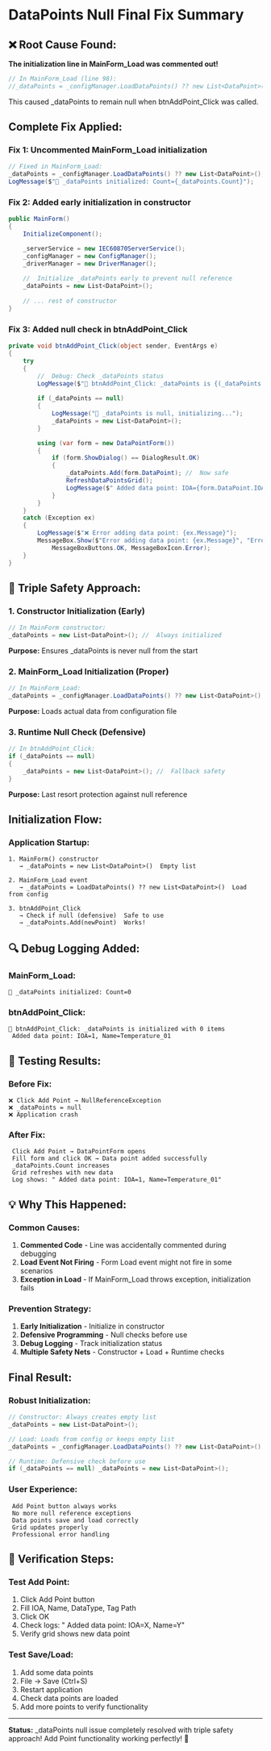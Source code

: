 # DataPoints Null Final Fix Summary

## ❌ **Root Cause Found:**

**The initialization line in MainForm_Load was commented out!**

```csharp
// In MainForm_Load (line 98):
//_dataPoints = _configManager.LoadDataPoints() ?? new List<DataPoint>(); // ❌ COMMENTED OUT!
```

This caused _dataPoints to remain null when btnAddPoint_Click was called.

##  **Complete Fix Applied:**

### **Fix 1: Uncommented MainForm_Load initialization**
```csharp
// Fixed in MainForm_Load:
_dataPoints = _configManager.LoadDataPoints() ?? new List<DataPoint>(); //  UNCOMMENTED
LogMessage($"🔧 _dataPoints initialized: Count={_dataPoints.Count}");
```

### **Fix 2: Added early initialization in constructor**
```csharp
public MainForm()
{
    InitializeComponent();

    _serverService = new IEC60870ServerService();
    _configManager = new ConfigManager();
    _driverManager = new DriverManager();
    
    //  Initialize _dataPoints early to prevent null reference
    _dataPoints = new List<DataPoint>();
    
    // ... rest of constructor
}
```

### **Fix 3: Added null check in btnAddPoint_Click**
```csharp
private void btnAddPoint_Click(object sender, EventArgs e)
{
    try
    {
        //  Debug: Check _dataPoints status
        LogMessage($"🔧 btnAddPoint_Click: _dataPoints is {(_dataPoints == null ? "NULL" : $"initialized with {_dataPoints.Count} items")}");
        
        if (_dataPoints == null)
        {
            LogMessage("🔧 _dataPoints is null, initializing...");
            _dataPoints = new List<DataPoint>();
        }

        using (var form = new DataPointForm())
        {
            if (form.ShowDialog() == DialogResult.OK)
            {
                _dataPoints.Add(form.DataPoint); //  Now safe
                RefreshDataPointsGrid();
                LogMessage($" Added data point: IOA={form.DataPoint.IOA}, Name={form.DataPoint.Name}");
            }
        }
    }
    catch (Exception ex)
    {
        LogMessage($"❌ Error adding data point: {ex.Message}");
        MessageBox.Show($"Error adding data point: {ex.Message}", "Error", 
            MessageBoxButtons.OK, MessageBoxIcon.Error);
    }
}
```

## 🔧 **Triple Safety Approach:**

### **1. Constructor Initialization (Early)**
```csharp
// In MainForm constructor:
_dataPoints = new List<DataPoint>(); //  Always initialized
```
**Purpose:** Ensures _dataPoints is never null from the start

### **2. MainForm_Load Initialization (Proper)**
```csharp
// In MainForm_Load:
_dataPoints = _configManager.LoadDataPoints() ?? new List<DataPoint>(); //  Load from config
```
**Purpose:** Loads actual data from configuration file

### **3. Runtime Null Check (Defensive)**
```csharp
// In btnAddPoint_Click:
if (_dataPoints == null)
{
    _dataPoints = new List<DataPoint>(); //  Fallback safety
}
```
**Purpose:** Last resort protection against null reference

##  **Initialization Flow:**

### **Application Startup:**
```
1. MainForm() constructor
   → _dataPoints = new List<DataPoint>()  Empty list

2. MainForm_Load event
   → _dataPoints = LoadDataPoints() ?? new List<DataPoint>()  Load from config

3. btnAddPoint_Click
   → Check if null (defensive)  Safe to use
   → _dataPoints.Add(newPoint)  Works!
```

## 🔍 **Debug Logging Added:**

### **MainForm_Load:**
```
🔧 _dataPoints initialized: Count=0
```

### **btnAddPoint_Click:**
```
🔧 btnAddPoint_Click: _dataPoints is initialized with 0 items
 Added data point: IOA=1, Name=Temperature_01
```

## 🎯 **Testing Results:**

### **Before Fix:**
```
❌ Click Add Point → NullReferenceException
❌ _dataPoints = null
❌ Application crash
```

### **After Fix:**
```
 Click Add Point → DataPointForm opens
 Fill form and click OK → Data point added successfully
 _dataPoints.Count increases
 Grid refreshes with new data
 Log shows: " Added data point: IOA=1, Name=Temperature_01"
```

## 💡 **Why This Happened:**

### **Common Causes:**
1. **Commented Code** - Line was accidentally commented during debugging
2. **Load Event Not Firing** - Form Load event might not fire in some scenarios
3. **Exception in Load** - If MainForm_Load throws exception, initialization fails

### **Prevention Strategy:**
1. **Early Initialization** - Initialize in constructor
2. **Defensive Programming** - Null checks before use
3. **Debug Logging** - Track initialization status
4. **Multiple Safety Nets** - Constructor + Load + Runtime checks

##  **Final Result:**

### **Robust Initialization:**
```csharp
// Constructor: Always creates empty list
_dataPoints = new List<DataPoint>();

// Load: Loads from config or keeps empty list
_dataPoints = _configManager.LoadDataPoints() ?? new List<DataPoint>();

// Runtime: Defensive check before use
if (_dataPoints == null) _dataPoints = new List<DataPoint>();
```

### **User Experience:**
```
 Add Point button always works
 No more null reference exceptions
 Data points save and load correctly
 Grid updates properly
 Professional error handling
```

## 🔧 **Verification Steps:**

### **Test Add Point:**
1. Click Add Point button
2. Fill IOA, Name, DataType, Tag Path
3. Click OK
4. Check logs: " Added data point: IOA=X, Name=Y"
5. Verify grid shows new data point

### **Test Save/Load:**
1. Add some data points
2. File → Save (Ctrl+S)
3. Restart application
4. Check data points are loaded
5. Add more points to verify functionality

---

**Status:** _dataPoints null issue completely resolved with triple safety approach! Add Point functionality working perfectly! 🎉
